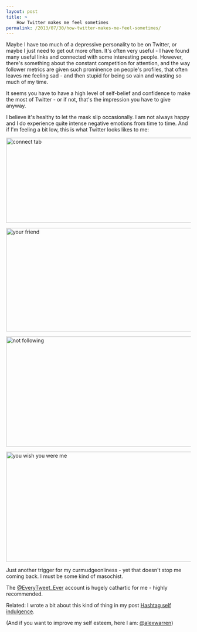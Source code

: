 ```yaml
---
layout: post
title: >
    How Twitter makes me feel sometimes
permalink: /2013/07/30/how-twitter-makes-me-feel-sometimes/
---
```

Maybe I have too much of a depressive personality to be on Twitter, or maybe I just need to get out more often. It's often very useful - I have found many useful links and connected with some interesting people. However, there's something about the constant competition for attention, and the way follower metrics are given such prominence on people's profiles, that often leaves me feeling sad - and then stupid for being so vain and wasting so much of my time.

It seems you have to have a high level of self-belief and confidence to make the most of Twitter - or if not, that's the impression you have to give anyway.

I believe it's healthy to let the mask slip occasionally. I am not always happy and I do experience quite intense negative emotions from time to time. And if I'm feeling a bit low, this is what Twitter looks likes to me:

<a href="http://alexwarrenblog.files.wordpress.com/2013/07/connect-tab.png"><img class="alignnone size-full wp-image-678" alt="connect tab" src="http://alexwarrenblog.files.wordpress.com/2013/07/connect-tab.png" width="604" height="232" /></a>

<a href="http://alexwarrenblog.files.wordpress.com/2013/07/your-friend.png"><img class="alignnone size-full wp-image-681" alt="your friend" src="http://alexwarrenblog.files.wordpress.com/2013/07/your-friend.png" width="522" height="282" /></a>

<a href="http://alexwarrenblog.files.wordpress.com/2013/07/not-following.png"><img class="alignnone size-full wp-image-679" alt="not following" src="http://alexwarrenblog.files.wordpress.com/2013/07/not-following.png" width="521" height="300" /></a>

<a href="http://alexwarrenblog.files.wordpress.com/2013/07/you-wish-you-were-me.png"><img class="alignnone size-full wp-image-680" alt="you wish you were me" src="http://alexwarrenblog.files.wordpress.com/2013/07/you-wish-you-were-me.png" width="523" height="300" /></a>

Just another trigger for my curmudgeonliness - yet that doesn't stop me coming back. I must be some kind of masochist.

The <a href="https://twitter.com/everytweet_ever">@EveryTweet_Ever</a> account is hugely cathartic for me - highly recommended.

Related: I wrote a bit about this kind of thing in my post <a title="Hashtag self indulgence" href="http://alexwarren.co.uk/2013/02/23/hashtag-self-indulgence/">Hashtag self indulgence</a>.

(And if you want to improve my self esteem, here I am: <a href="https://twitter.com/alexwarren">@alexwarren</a>)